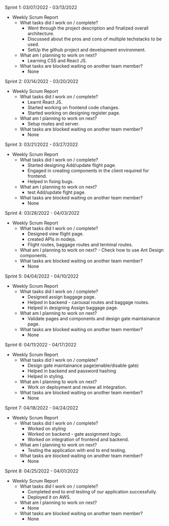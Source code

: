 Sprint 1: 03/07/2022 - 03/13/2022
- Weekly Scrum Report
	- What tasks did I work on / complete?
		- Went through the project description and finalized overall architecture.
		- Discussed about the pros and cons of multiple techstacks to be used.
		- SetUp the github project and development environment.
	- What am I planning to work on next?
		- Learning CSS and React JS.
	- What tasks are blocked waiting on another team member?
		- None


Sprint 2: 03/14/2022 - 03/20/2022
- Weekly Scrum Report
	- What tasks did I work on / complete?
		- Learnt React JS.
		- Started working on frontend code changes.
		- Started working on designing register page.
	- What am I planning to work on next?
		- Setup routes and server.
	- What tasks are blocked waiting on another team member?
		- None


Sprint 3: 03/21/2022 - 03/27/2022
- Weekly Scrum Report
	- What tasks did I work on / complete?
		- Started designing Add/update flight page.
		- Engaged in creating components in the client required for frontend.
		- Helped in fixing bugs.
	- What am I planning to work on next?
		- test Add/update flght page.	 
	- What tasks are blocked waiting on another team member?
		- None



Sprint 4: 03/28/2022 - 04/03/2022
- Weekly Scrum Report
	- What tasks did I work on / complete?
		- Designed view flight page.
		- created APIs in nodejs.
		- Flight routes, baggage routes and terminal routes.
	- What am I planning to work on next?
    	        - Check how to use Ant Design components. 
	- What tasks are blocked waiting on another team member?
		- None



Sprint 5: 04/04/2022 - 04/10/2022
- Weekly Scrum Report
	- What tasks did I work on / complete?
		- Designed assign baggage page.
		- Helped in backend - carousal routes and baggage routes.
		- Helped in designing Assign baggage page.
	- What am I planning to work on next?
		- Validate pages and components and design gate maintainance page. 
	- What tasks are blocked waiting on another team member?
		- None


Sprint 6: 04/11/2022 - 04/17/2022
- Weekly Scrum Report
	- What tasks did I work on / complete?
		- Design gate maintainance page(enable/disable gate)
		- Helped in backend and password hashing
		- Helped in styling.
	- What am I planning to work on next?
		- Work on deployment and review all integration.
	- What tasks are blocked waiting on another team member?
		- None



Sprint 7: 04/18/2022 - 04/24/2022
- Weekly Scrum Report
	- What tasks did I work on / complete?
		- Worked on styling
		- Worked on backend - gate assignment logic.
		- Worked on integration of frontend and backend.
	- What am I planning to work on next?
		- Testing the application with end to end testing.
	- What tasks are blocked waiting on another team member?
		- None



Sprint 8: 04/25/2022 - 04/01/2022
- Weekly Scrum Report
	- What tasks did I work on / complete?
		- Completed end to end testing of our application successfully.
		- Deployed it on AWS.
	- What am I planning to work on next?
		- None
	- What tasks are blocked waiting on another team member?
		- None


